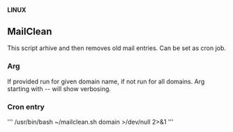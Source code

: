 #### LINUX
## MailClean

This script arhive and then removes old mail entries. Can be set as cron job.

### Arg

If provided run for given domain name, if not run for all domains.
Arg starting with -- will show verbosing.

### Cron entry

'''
/usr/bin/bash ~/mailclean.sh domain >/dev/null 2>&1
'''